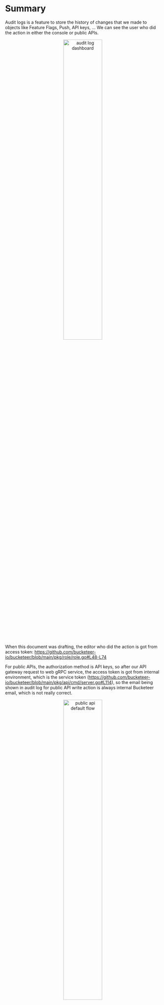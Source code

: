 # Summary

Audit logs is a feature to store the history of changes that we made to objects like Feature Flags, Push, API keys, … 
We can see the user who did the action in either the console or public APIs.

<div style="text-align: center;">
  <img width="50%" src="/docs/rfcs/images/audit-log-dashboard.png" alt="audit log dashboard">
</div>

When this document was drafting, the editor who did the action is got from access token: 
https://github.com/bucketeer-io/bucketeer/blob/main/pkg/role/role.go#L48-L74

For public APIs, the authorization method is API keys, so after our API gateway request to web gRPC service, 
the access token is got from internal environment, which is the service token 
(https://github.com/bucketeer-io/bucketeer/blob/main/pkg/api/cmd/server.go#L114), so the email being shown 
in audit log for public API write action is always internal Bucketeer email, which is not really correct.

<div style="text-align: center;">
  <img width="50%" src="/docs/rfcs/images/public-api-default-flow.png" alt="public api default flow">
</div>

We need to save the signature (in this case, email) of the API creator or maintainer and decide who should be the editor 
then apply a mechanism to get the correct editor in api layer when making calls to the Web gRPC service.

# Solutions

## Problem 1: save the maintainer of API key when we create API key in Console

We can add a column `maintainer` in api_key table so the maintainer can be saved. For old api keys, we can use creator
in audit logs by filter type = 400 (create API key event) in audit_log table, select editor and `entity_id` 
⇒ migration data for old `api_key` records and migration data for old `audig_log` records.

Also, we need to hide the api key in the audit log snapshot, by adding a column `api_key` as new field to save api key
and the old `id` column would be the UUID of the API key.

<div style="text-align: center">
  <img width="13%" src="/docs/rfcs/images/api-key-table-add-maintainer.png" alt="api_key table ERD" style="padding-right: 10px">
  <img width="35%" src="/docs/rfcs/images/audit-log-snapshot.png" alt="audit log snapshot example">
</div>

**The message request of CreateAPIKey Web api should be:**

```protobuf
message CreateAPIKeyRequest {
  string environment_namespace = 1;
  string name = 2;
  account.APIKey.Role role = 3;
  string maintainer = 4;
}
```

As we add new properties to `api_key` object, the response of the `GetAPIKeyBySearchingAllEnvironments` API 
and `ListAPIKeys` API also return an extra `maintainer` and `id` field in `api_key` object:

```protobuf
message EnvironmentAPIKey {
  string environment_namespace = 1 [deprecated = true];
  APIKey api_key = 2;
  bool environment_disabled = 3;
  string project_id = 4 [deprecated = true];
  environment.EnvironmentV2 environment = 5;
  string project_url_code = 6;
  string maintainer = 7;
  string id = 8;
}
```

## Problem 2: Get the correct editor in API layer when making call to Web service
As we have saved API Key unique id, we can show it in the audit log like this (or just embed it in the api key name):
```
<key_name>-<id>-<creator_email> Feature flag has been created
```
I suggest 2 options:
  - Let the maintainer be the creator of the API key.
  - We let the client decide the editor of the action by adding editor email in the request body of public API.

### Option 1: Let the editor be the creator of the API key

We can extract the APIKey maintainer in function `getEnvironmentAPIKey` as we will update the response of 
`GetAPIKeyBySearchingAllEnvironments` (https://github.com/bucketeer-io/bucketeer/blob/main/pkg/account/api/api_key.go#L455)

Now to save the API key maintainer to audit log, we need to overwrite the editor, 
the idea is to use context to share information between services.

The `maintainer` value will be added into context before forward to Web gRPC service:

```go
const APIKeyMaintainerMDKey string = "apikey-maintainer"
const APIKeyNameMDKey string = "apikey-name"
const APIKeyTokenMDKey string = "apikey-token"

headerMetadata := metadata.New(map[string]string{
	APIKeyMaintainerMDKey: envAPIKey.ApiKey.Maintainer,
	APIKeyNameMDKey:       envAPIKey.ApiKey.Name,
    APIKeyTokenMDKey:        envAPIKey.ApiKey.APIKey,
})
ctx = metadata.NewOutgoingContext(ctx, headerMetadata)
```

When receive request, we can get it from context metadata again 
(let’s add this in https://github.com/bucketeer-io/bucketeer/blob/main/pkg/role/role.go#L48-L74):

```go
md, ok := metadata.FromIncomingContext(ctx)
if ok {
    apiKeyMaintainer := md.Get(APIKeyMaintainerMDKey)
	apiKeyName := md.Get(APIKeyNameMDKey)
	apiKeyToken := md.Get(APIKeyTokenMDKey)
    apiKeyTokenShadowed := apiKeyToken[len(apiKeyToken)-8:] // shadowed token example
    // verify maintainer email then form *eventproto.Editor ...
}
```

Below is the overall updated flow to save the API key maintainer to audit log, 
red color means those are new flows that need to be implemented in this option:

<div style="text-align: center;">
  <img width="50%" src="/docs/rfcs/images/option-1-get-audit-log-maintainer.png" alt="option 1 flow">
</div>

**Pros and cons**

Pros:

- We don’t have to change the signature of any public or web API, no breaking change.
- Other than saving API keys and create migration for old data in the database, we only need to add 
API key maintainer to context before forward to web gRPC service (for every APIs) and overwrite the editor.
- The implementation can be fast and compact.

Cons:

- The editor is not fully specific, we only know the one that responsible for creating and maintaining the API, 
not the one that actually do the action.

### Option 2: let the client decide the editor of the action <span style="color:green">(preferred)</span>

In this option, we still save the API key maintainer in the audit log but also, we change the request body 
of update and create APIs by adding `creator_email` or `updater_email`:

```protobuf
message UpdateFeatureRequest {
  string comment = 1;
  string id = 2;
  google.protobuf.StringValue name = 3;
  google.protobuf.StringValue description = 4;
  repeated string tags = 5;
  google.protobuf.BoolValue enabled = 6;
  google.protobuf.BoolValue archived = 7;
  repeated feature.Variation variations = 8;
  repeated feature.Prerequisite prerequisites = 9;
  repeated feature.Target targets = 10;
  repeated feature.Rule rules = 11;
  feature.Strategy default_strategy = 12;
  google.protobuf.StringValue off_variation = 13;
  google.protobuf.StringValue updater_email = 14;
}
```

This solution is an extension of option 1, and we can reconstruct the audit log message for public API like this:
```
API creator: api-creator@bucketeer.io, Editor: editor@gmail.com
Push name has been updated
```

The code should change like this:
```go
// get editor and pass to context
const (
    APIKeyMaintainerMDKey = "apikey-creator"
	// ... other keys to identify apikey
    APIEditorMDKey        = "api-editor"
)

headerMetadata := metadata.New(map[string]string{
    APIKeyMaintainerMDKey: envAPIKey.ApiKey.Maintainer,
	// ... other keys to identify apikey
    APIEditorMDKey:     req.UpdaterEmail.value,
})
ctx = metadata.NewOutgoingContext(ctx, headerMetadata)
```
```go
// get editor from context
md, ok := metadata.FromIncomingContext(ctx)
if ok {
    apiKeyMaintainer := md.Get(APIKeyMaintainerMDKey)
    apiEditor := md.Get(APIEditorMDKey)
    
    editors := fmt.Sprint("API creator: %s, Editor: %s",
        apiKeyMaintainer,
        apiEditor,
    )
    // verify maintainer email then forming *eventproto.Editor ...
}
```
*The reason that we save both API maintainer and API editor but not one of them is because in case 
input `updater_email` is “anonymous@hacker.io” or something like that, we still do not know 
exactly who did the action. The target here should be what has happened and who did it.*

The new API flow should be below:
<div style="text-align: center;">
  <img width="50%" src="/docs/rfcs/images/option-2-get-audit-log-maintainer.png" alt="option 2 flow">
</div>

**Pros and cons:**

Pros:
- We can define exactly who is the editor of the object, the content is more specific.

Cons:
- We have to change the request of every current public APIs and their associated description.
- The audit log message format might be changed as well.
- For old audit log data, we can only know the editor is the API key creator (like option 1).
- The implementation is more time-consuming than option 1 as more changes.

## Migration Plan

1. Create migration to add new column `api_key` and `maintainer` in `api_key` table.
2. Update code in CreateAPIkey/GetAPIKey API: add `maintainer` as optional field in request and response. 
If the request `maintainer` is empty, we use the current console login account as the maintainer to avoid breaking change.
Save generated api key in column `api_key` instead of `id`. Generate `id` as UUID.
3. Update UI: add API key maintainer email field in the create new API key screen and in the list API keys screen.
4. Implement overwrite editor mechanism in the API layer.
5. Backup data in `api_key` table and `audit_log` table.
6. Create migration to copy data from `id` column to `api_key` column in `audit_log` table.
7. Get all records with type = 400 (create API key event) and get all editors as API maintainer of associated API.
From it, create migration to update maintainer of old API keys and generate new `id` as uuid. We also 
update `editor` field in `audit_log` table for old write actions via API key in the same migration.

# Conclusion

The tasks and time estimation to resolve this issue can be:

| Task                                            | Description                                                                                                                                                                                                                                                      | Time estimation |
|:------------------------------------------------|:-----------------------------------------------------------------------------------------------------------------------------------------------------------------------------------------------------------------------------------------------------------------|:---------------:|
| Update APIKey APIs                              | - Add column `maintainer` and `api_key` in `api_key` table <br/>- Update `CreateAPIKey`: add `maintainer` in request and response<br/>- Update `ListAPIKeys` and `GetAPIKeyBySearchingAllEnvironments`: add `maintainer` in `api_key` object response            |   1 - 2 days    |
| Update APIKey UI                                | - Add API key maintainer email field in the create new API key screen and in the list API keys screen.                                                                                                                                                           |                 |
| Create data migration (migration plan)          | - In migration plan                                                                                                                                                                                                                                              |   2 - 3 days    |
| (Option 1) Implement overwrite editor mechanism | - Get API creator of APIKey and save to context before call web gRPC API (every create/update public APIs) <br/>- Overwrite editor if API creator in context metadata is not nil                                                                                 |  1 - 2.5 days   |
| (Option 2) Implement overwrite editor mechanism | - Change request body message of every create/update public APIs, also change the API description document <br/>- Get API creator of APIKey, form editors then forward to gRPC web service <br/>- Overwrite editor if API creator in context metadata is not nil |   3 - 5 days    |
